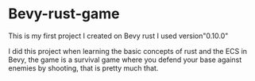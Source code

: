 # Bevy-rust-game
This is my first project I created on Bevy rust I used version"0.10.0"

I did this project when learning the basic concepts of rust and the ECS in Bevy, the game is a survival game where you defend your base against enemies by shooting, that is pretty much that. 
